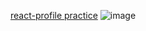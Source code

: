 

[react-profile practice](https://a331998513.github.io/react-profile/)
![image](https://user-images.githubusercontent.com/78078898/111752723-59eb5900-8896-11eb-918a-e907570f276a.png)


